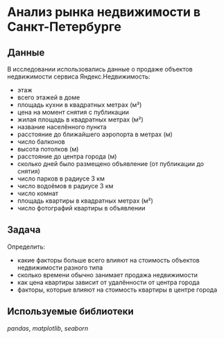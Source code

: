 # Анализ рынка недвижимости в Санкт-Петербурге

## Данные

В исследовании использовались данные о продаже объектов недвижимости сервиса Яндекс.Недвижимость:
- этаж
- всего этажей в доме
- площадь кухни в квадратных метрах (м²)
- цена на момент снятия с публикации
- жилая площадь в квадратных метрах (м²)
- название населённого пункта
- расстояние до ближайшего аэропорта в метрах (м)
- число балконов
- высота потолков (м)
- расстояние до центра города (м)
- сколько дней было размещено объявление (от публикации до снятия)
- число парков в радиусе 3 км
- число водоёмов в радиусе 3 км
- число комнат
- площадь квартиры в квадратных метрах (м²)
- число фотографий квартиры в объявлении

## Задача

Определить:
- какие факторы больше всего влияют на стоимость объектов недвижимости разного типа
- сколько времени обычно занимает продажа недвижимости
- как цена квартиры зависит от удалённости от центра города
- факторы, которые влияют на стоимость квартиры в центре города

## Используемые библиотеки
*pandas*, *matplotlib*, *seaborn*